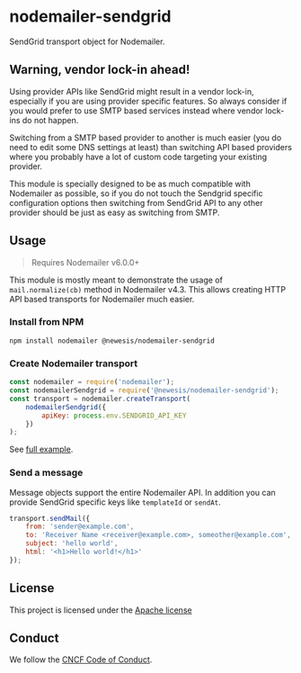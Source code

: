 # nodemailer-sendgrid

SendGrid transport object for Nodemailer.

## Warning, vendor lock-in ahead!

Using provider APIs like SendGrid might result in a vendor lock-in, especially if you are using provider specific features. So always consider if you would
prefer to use SMTP based services instead where vendor lock-ins do not happen.

Switching from a SMTP based provider to another is much easier (you do need to edit some DNS settings at least) than switching API based providers where you
probably have a lot of custom code targeting your existing provider.

This module is specially designed to be as much compatible with Nodemailer as possible, so if you do not touch the Sendgrid specific configuration options then
switching from SendGrid API to any other provider should be just as easy as switching from SMTP.

## Usage

> Requires Nodemailer v6.0.0+

This module is mostly meant to demonstrate the usage of `mail.normalize(cb)` method in Nodemailer v4.3. This allows creating HTTP API based transports for
Nodemailer much easier.

### Install from NPM

    npm install nodemailer @newesis/nodemailer-sendgrid

### Create Nodemailer transport

```javascript
const nodemailer = require('nodemailer');
const nodemailerSendgrid = require('@newesis/nodemailer-sendgrid');
const transport = nodemailer.createTransport(
    nodemailerSendgrid({
        apiKey: process.env.SENDGRID_API_KEY
    })
);
```

See [full example](./examples/mail.js).

### Send a message

Message objects support the entire Nodemailer API. In addition you can provide SendGrid specific keys like `templateId` or `sendAt`.

```javascript
transport.sendMail({
    from: 'sender@example.com',
    to: 'Receiver Name <receiver@example.com>, someother@example.com',
    subject: 'hello world',
    html: '<h1>Hello world!</h1>'
});
```

## License

This project is licensed under the [Apache license](LICENSE)

## Conduct

We follow the [CNCF Code of Conduct](CODE_OF_CONDUCT.md).

